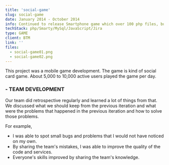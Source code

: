 ```yaml
---
title: 'social-game'
slug: social-game
date: January 2014 - October 2014
info: Continued to release Smartphone game which over 100 php files, built with over 100 tables, used by over 10,000 people daily consistently.
techStack: php/Smarty/MySql/JavaScript/Jira
type: GAME
client: BTM
link: ''
files:
  - social-game01.png
  - social-game02.png
---
```


This project was a mobile game development. The game is kind of social card game. About 5,000 to 10,000 active users played the game per day.

### - TEAM DEVELOPMENT

Our team did retrospective regularly and learned a lot of things from that.  
We discussed what we should keep from the previous iteration and what were the problems that happened in the previous iteration and how to solve those problems.

For example,
- I was able to spot small bugs and problems that I would not have noticed on my own.
- By sharing the team's mistakes, I was able to improve the quality of the code and services.
- Everyone's skills improved by sharing the team's knowledge.